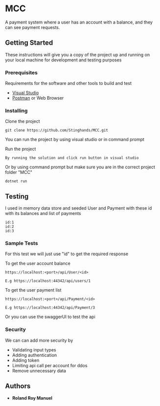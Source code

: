 # MCC

A payment system where a user has an account with a balance, and they can see payment requests.

## Getting Started

These instructions will give you a copy of the project up and running on
your local machine for development and testing purposes

### Prerequisites

Requirements for the software and other tools to build and test
- [Visual Studio](https://visualstudio.microsoft.com/vs/) 
- [Postman](https://www.postman.com/downloads/) or Web Browser


### Installing
Clone the project
 
    git clone https://github.com/Stinghands/MCC.git


You can run the project by using visual studio or in command prompt

Run the project

    By running the solution and click run button in visual studio

Or by using command prompt but make sure you are in the correct project folder "MCC"

    dotnet run


## Testing
I used in memory data store and seeded User and Payment with these id with its balances and list of payments
   
    id:1
    id:2
    id:3
   

### Sample Tests
For this test we will just use "id" to get the required response

To get the user account balance

    https://localhost:<port>/api/User/<id>

    E.g https://localhost:44342/api/users/1


To get the user payment list

    https://localhost:<port>/api/Payment/<id>

    E.g https://localhost:44342/api/Payment/3

Or you can use the swaggerUI to test the api



### Security
We can can add more security by

- Validating input types
- Adding authentication 
- Adding token
- Limiting api call per account for ddos
- Remove unnecessary data

### 


## Authors

  - **Roland Roy Manuel** 




